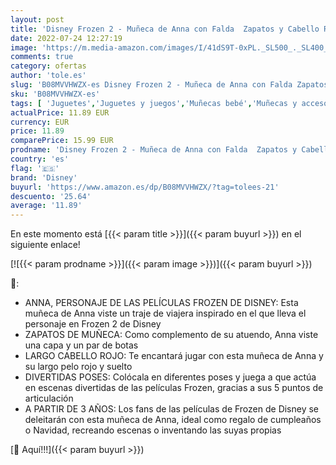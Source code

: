 ```yaml
---
layout: post
title: 'Disney Frozen 2 - Muñeca de Anna con Falda  Zapatos y Cabello Rubio y Largo - A Partir de 3 años'
date: 2022-07-24 12:27:19
image: 'https://m.media-amazon.com/images/I/41dS9T-0xPL._SL500_._SL400_.jpg'
comments: true
category: ofertas
author: 'tole.es'
slug: 'B08MVVHWZX-es Disney Frozen 2 - Muñeca de Anna con Falda Zapatos y...'
sku: 'B08MVVHWZX-es'
tags: [ 'Juguetes','Juguetes y juegos','Muñecas bebé','Muñecas y accesorios','disney','zapatos','🇪🇸', ]
actualPrice: 11.89 EUR
currency: EUR
price: 11.89
comparePrice: 15.99 EUR
prodname: 'Disney Frozen 2 - Muñeca de Anna con Falda  Zapatos y Cabello Rubio y Largo - A Partir de 3 años'
country: 'es'
flag: '🇪🇸'
brand: 'Disney'
buyurl: 'https://www.amazon.es/dp/B08MVVHWZX/?tag=tolees-21'
descuento: '25.64'
average: '11.89'
---
```


En este momento está [{{< param title >}}]({{< param buyurl >}}) en el siguiente enlace!

[![{{< param prodname >}}]({{< param image >}})]({{< param buyurl >}})

🔎:

- ANNA, PERSONAJE DE LAS PELÍCULAS FROZEN DE DISNEY: Esta muñeca de Anna viste un traje de viajera inspirado en el que lleva el personaje en Frozen 2 de Disney
- ZAPATOS DE MUÑECA: Como complemento de su atuendo, Anna viste una capa y un par de botas
- LARGO CABELLO ROJO: Te encantará jugar con esta muñeca de Anna y su largo pelo rojo y suelto
- DIVERTIDAS POSES: Colócala en diferentes poses y juega a que actúa en escenas divertidas de las películas Frozen, gracias a sus 5 puntos de articulación
- A PARTIR DE 3 AÑOS: Los fans de las películas de Frozen de Disney se deleitarán con esta muñeca de Anna, ideal como regalo de cumpleaños o Navidad, recreando escenas o inventando las suyas propias

[🛒 Aquí!!!]({{< param buyurl >}})
